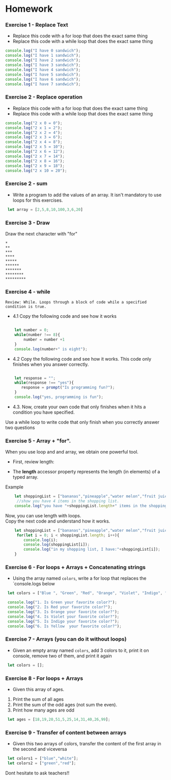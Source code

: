 # Homework

### Exercise 1 - Replace Text

- Replace this code with a for loop that does the exact same thing
- Replace this code with a while loop that does the exact same thing

```javascript
console.log("I have 0 sandwich");
console.log("I have 1 sandwich");
console.log("I have 2 sandwich");
console.log("I have 3 sandwich");
console.log("I have 4 sandwich");
console.log("I have 5 sandwich");
console.log("I have 6 sandwich");
console.log("I have 7 sandwich");
```


### Exercise 2 - Replace operation

- Replace this code with a for loop that does the exact same thing
- Replace this code with a while loop that does the exact same thing

```javascript
console.log("2 x 0 = 0");
console.log("2 x 1 = 2");
console.log("2 x 2 = 4");
console.log("2 x 3 = 6");
console.log("2 x 4 = 8");
console.log("2 x 5 = 10");
console.log("2 x 6 = 12");
console.log("2 x 7 = 14");
console.log("2 x 8 = 16");
console.log("2 x 9 = 18");
console.log("2 x 10 = 20");
```

### Exercise 2 - sum

 - Write a program to add the values of an array.
It isn't mandatory to use loops for this exercises.


```javascript
 let array = [2,5,8,10,100,3,6,20]
```

### Exercise 3 - Draw
Draw the next character with "for"
```
*
**
***
****
*****
******
*******
********
*********
```

### Exercise 4 - while
    Review: While. Loops through a block of code while a specified condition is true.

- 4.1 Copy the following code and see how it works
```javascript

    let number = 0;
    while(number !== 8){
        number = number +1
    }
    console.log(number+" is eight");
```


- 4.2 Copy the following code and see how it works.
This code only finishes when you answer correctly.
```javascript

    let response = "";
    while(response !== "yes"){
       response = prompt("Is programming fun?");
    }
    console.log("yes, programming is fun");
```

- 4.3. Now, create your own code that only finishes when it hits a condition you have specified.

Use a while loop to write code that only finish when you correctly answer two questions

### Exercise 5 - Array + "for".	
 When you use loop and and array, we obtain one powerful tool.	

 - First, review length:	

 - The **length** accessor property represents the length (in elements) of a typed array.	

 Example	
```javascript	
    let shoppingList = ["bananas","pineapple","water melon","fruit juice"];	
     //show you have 4 items in the shopping list.	
    console.log("you have "+shoppingList.length+" items in the shopping list.");	
```	

 Now, you can use length with loops.	
Copy the next code and understand how it works.	
```javascript	
    let shoppingList = ["bananas","pineapple","water melon","fruit juice"];	
     for(let i = 0; i < shoppingList.length; i++){	
        console.log(i);	
        console.log(shoppingList[i]);	
        console.log("in my shopping list, I have:"+shoppingList[i]);	
    }	
```

### Exercise 6 - For loops + Arrays + Concatenating strings

- Using the array named `colors`, write a for loop that replaces the `console.logs below
```javascript
 let colors = ["Blue ", "Green", "Red", "Orange", "Violet", "Indigo", "Yellow "];

```

```javascript
 console.log("1. Is Green your favorite color?");
 console.log("2. Is Red your favorite color?");
 console.log("3. Is Orange your favorite color?");
 console.log("4. Is Violet your favorite color?");
 console.log("5. Is Indigo your favorite color?");
 console.log("6. Is Yellow  your favorite color?");
```

### Exercise 7 - Arrays (you can do it without loops)

- Given an empty array named `colors`, add 3 colors to it, print it on console, remove two of them, and print it again
```javascript
 let colors = [];
```

### Exercise 8 - For loops + Arrays

- Given this array of ages. 
1. Print the sum of all ages
2. Print the sum of the odd ages (not sum the even).
2. Print how many ages are odd 
```javascript
 let ages = [18,19,20,51,5,25,14,31,40,26,99];
```

### Exercise 9 - Transfer of content between arrays

- Given this two arrays of colors, transfer the content of the first array in the second and viceversa
```javascript
 let colors1 = ["blue","white"];
 let colors2 = ["green","red"];
```

Dont hesitate to ask teachers!!
